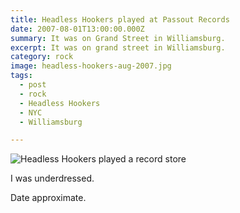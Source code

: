 ```yaml
---
title: Headless Hookers played at Passout Records
date: 2007-08-01T13:00:00.000Z
summary: It was on Grand Street in Williamsburg.
excerpt: It was on grand street in Williamsburg.
category: rock
image: headless-hookers-aug-2007.jpg
tags:
  - post 
  - rock
  - Headless Hookers
  - NYC
  - Williamsburg

---
```


![Headless Hookers played a record store](/static/img/rock/headless-hookers-aug-2007.jpg "Headless Hookers played a record store")

I was underdressed.

Date approximate.